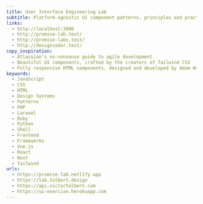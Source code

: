 ```yaml
---
title: User Interface Engineering Lab
subtitle: Platform-agnostic UI component patterns, principles and practices...
links:
  - http://localhost:3000
  - http://promise-lab.test/
  - http://promise-labs.test/
  - http://designcoder.test/
copy_inspiration:
  - Atlassian's no-nonsense guide to agile development
  - Beautiful UI components, crafted by the creators of Tailwind CSS
  - Fully responsive HTML components, designed and developed by Adam Wathan and Steve Schoger
keywords:
  - JavaScript
  - CSS
  - HTML
  - Design Systems
  - Patterns
  - PHP
  - Laravel
  - Ruby
  - Python
  - Shell
  - Frontend
  - Frameworks
  - Vue.js
  - React
  - Nuxt
  - Tailwind
urls:
  - https://promise-lab.netlify.app
  - https://lab.tolbert.design
  - https://api.victortolbert.com
  - https://ui-exercise.herokuapp.com
---
```

